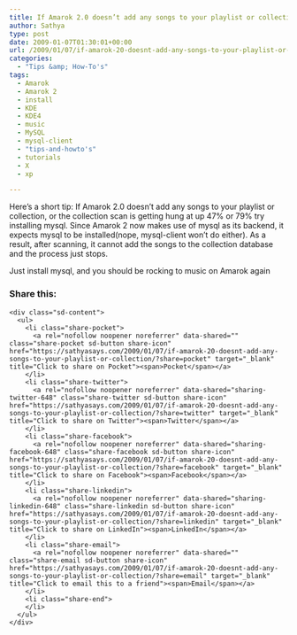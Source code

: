 ```yaml
---
title: If Amarok 2.0 doesn’t add any songs to your playlist or collection…..
author: Sathya
type: post
date: 2009-01-07T01:30:01+00:00
url: /2009/01/07/if-amarok-20-doesnt-add-any-songs-to-your-playlist-or-collection/
categories:
  - "Tips &amp; How-To's"
tags:
  - Amarok
  - Amarok 2
  - install
  - KDE
  - KDE4
  - music
  - MySQL
  - mysql-client
  - "tips-and-howto's"
  - tutorials
  - X
  - xp

---
```

Here&#8217;s a short tip: If Amarok 2.0 doesn&#8217;t add any songs to your playlist or collection, or the collection scan is getting hung at up 47% or 79% try installing mysql. Since Amarok 2 now makes use of mysql as its backend, it expects mysql to be installed(nope, mysql-client won&#8217;t do either). As a result, after scanning, it cannot add the songs to the collection database and the process just stops.
  
Just install mysql, and you should be rocking to music on Amarok again

<div class="sharedaddy sd-sharing-enabled">
  <div class="robots-nocontent sd-block sd-social sd-social-icon-text sd-sharing">
    <h3 class="sd-title">
      Share this:
    </h3>
    
    <div class="sd-content">
      <ul>
        <li class="share-pocket">
          <a rel="nofollow noopener noreferrer" data-shared="" class="share-pocket sd-button share-icon" href="https://sathyasays.com/2009/01/07/if-amarok-20-doesnt-add-any-songs-to-your-playlist-or-collection/?share=pocket" target="_blank" title="Click to share on Pocket"><span>Pocket</span></a>
        </li>
        <li class="share-twitter">
          <a rel="nofollow noopener noreferrer" data-shared="sharing-twitter-648" class="share-twitter sd-button share-icon" href="https://sathyasays.com/2009/01/07/if-amarok-20-doesnt-add-any-songs-to-your-playlist-or-collection/?share=twitter" target="_blank" title="Click to share on Twitter"><span>Twitter</span></a>
        </li>
        <li class="share-facebook">
          <a rel="nofollow noopener noreferrer" data-shared="sharing-facebook-648" class="share-facebook sd-button share-icon" href="https://sathyasays.com/2009/01/07/if-amarok-20-doesnt-add-any-songs-to-your-playlist-or-collection/?share=facebook" target="_blank" title="Click to share on Facebook"><span>Facebook</span></a>
        </li>
        <li class="share-linkedin">
          <a rel="nofollow noopener noreferrer" data-shared="sharing-linkedin-648" class="share-linkedin sd-button share-icon" href="https://sathyasays.com/2009/01/07/if-amarok-20-doesnt-add-any-songs-to-your-playlist-or-collection/?share=linkedin" target="_blank" title="Click to share on LinkedIn"><span>LinkedIn</span></a>
        </li>
        <li class="share-email">
          <a rel="nofollow noopener noreferrer" data-shared="" class="share-email sd-button share-icon" href="https://sathyasays.com/2009/01/07/if-amarok-20-doesnt-add-any-songs-to-your-playlist-or-collection/?share=email" target="_blank" title="Click to email this to a friend"><span>Email</span></a>
        </li>
        <li class="share-end">
        </li>
      </ul>
    </div>
  </div>
</div>